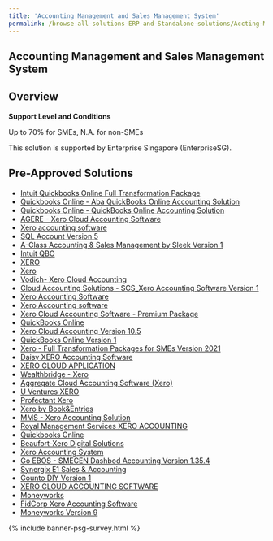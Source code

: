 ```yaml
---
title: 'Accounting Management and Sales Management System'
permalink: /browse-all-solutions-ERP-and-Standalone-solutions/Accting-Mgmt-and-Sales-Mgmt-System
---
```


## Accounting Management and Sales Management System
## Overview

**Support Level and Conditions**

Up to 70% for SMEs, N.A. for non-SMEs

This solution is supported by Enterprise Singapore (EnterpriseSG).

## Pre-Approved Solutions

- <a href='/productivity-solutions-grant/solutionrepo/solution59' target='_blank'>Intuit Quickbooks Online Full Transformation Package</a><br>
- <a href='/productivity-solutions-grant/solutionrepo/solution1009' target='_blank'>Quickbooks Online - Aba QuickBooks Online Accounting Solution</a><br>
- <a href='/productivity-solutions-grant/solutionrepo/solution1011' target='_blank'>Quickbooks Online - QuickBooks Online Accounting Solution </a><br>
- <a href='/productivity-solutions-grant/solutionrepo/solution1074' target='_blank'>AGERE - Xero Cloud Accounting Software </a><br>
- <a href='/productivity-solutions-grant/solutionrepo/solution1162' target='_blank'>Xero accounting software</a><br>
- <a href='/productivity-solutions-grant/solutionrepo/solution1434' target='_blank'>SQL Account Version 5</a><br>
- <a href='/productivity-solutions-grant/solutionrepo/solution1574' target='_blank'>A-Class Accounting & Sales Management by Sleek Version 1</a><br>
- <a href='/productivity-solutions-grant/solutionrepo/solution1693' target='_blank'>Intuit QBO</a><br>
- <a href='/productivity-solutions-grant/solutionrepo/solution1759' target='_blank'>XERO</a><br>
- <a href='/productivity-solutions-grant/solutionrepo/solution1764' target='_blank'>Xero</a><br>
- <a href='/productivity-solutions-grant/solutionrepo/solution1980' target='_blank'>Vodich- Xero Cloud Accounting</a><br>
- <a href='/productivity-solutions-grant/solutionrepo/solution2067' target='_blank'>Cloud Accounting Solutions - SCS_Xero Accounting Software Version 1</a><br>
- <a href='/productivity-solutions-grant/solutionrepo/solution2094' target='_blank'>Xero Accounting Software</a><br>
- <a href='/productivity-solutions-grant/solutionrepo/solution2194' target='_blank'>Xero Accounting software</a><br>
- <a href='/productivity-solutions-grant/solutionrepo/solution2204' target='_blank'>Xero Cloud Accounting Software - Premium Package</a><br>
- <a href='/productivity-solutions-grant/solutionrepo/solution2236' target='_blank'>QuickBooks Online</a><br>
- <a href='/productivity-solutions-grant/solutionrepo/solution2245' target='_blank'>Xero Cloud Accounting Version 10.5</a><br>
- <a href='/productivity-solutions-grant/solutionrepo/solution2390' target='_blank'>QuickBooks Online Version 1</a><br>
- <a href='/productivity-solutions-grant/solutionrepo/solution2422' target='_blank'>Xero - Full Transformation Packages for SMEs Version 2021</a><br>
- <a href='/productivity-solutions-grant/solutionrepo/solution2427' target='_blank'>Daisy XERO Accounting Software</a><br>
- <a href='/productivity-solutions-grant/solutionrepo/solution2492' target='_blank'>XERO CLOUD APPLICATION</a><br>
- <a href='/productivity-solutions-grant/solutionrepo/solution2531' target='_blank'>Wealthbridge - Xero</a><br>
- <a href='/productivity-solutions-grant/solutionrepo/solution2537' target='_blank'>Aggregate Cloud Accounting Software (Xero)</a><br>
- <a href='/productivity-solutions-grant/solutionrepo/solution2557' target='_blank'>U Ventures XERO</a><br>
- <a href='/productivity-solutions-grant/solutionrepo/solution2577' target='_blank'>Profectant Xero</a><br>
- <a href='/productivity-solutions-grant/solutionrepo/solution2590' target='_blank'>Xero by Book&Entries</a><br>
- <a href='/productivity-solutions-grant/solutionrepo/solution2612' target='_blank'>MMS - Xero Accounting Solution</a><br>
- <a href='/productivity-solutions-grant/solutionrepo/solution2650' target='_blank'>Royal Management Services XERO ACCOUNTING</a><br>
- <a href='/productivity-solutions-grant/solutionrepo/solution2673' target='_blank'>Quickbooks Online</a><br>
- <a href='/productivity-solutions-grant/solutionrepo/solution2777' target='_blank'>Beaufort-Xero Digital Solutions</a><br>
- <a href='/productivity-solutions-grant/solutionrepo/solution2782' target='_blank'>Xero Accounting System</a><br>
- <a href='/productivity-solutions-grant/solutionrepo/solution2846' target='_blank'>Go EBOS - SMECEN Dashbod Accounting Version 1.35.4</a><br>
- <a href='/productivity-solutions-grant/solutionrepo/solution2861' target='_blank'>Synergix E1 Sales & Accounting</a><br>
- <a href='/productivity-solutions-grant/solutionrepo/solution2943' target='_blank'>Counto DIY Version 1</a><br>
- <a href='/productivity-solutions-grant/solutionrepo/solution3004' target='_blank'>XERO CLOUD ACCOUNTING SOFTWARE</a><br>
- <a href='/productivity-solutions-grant/solutionrepo/solution3010' target='_blank'>Moneyworks</a><br>
- <a href='/productivity-solutions-grant/solutionrepo/solution3077' target='_blank'>FidCorp Xero Accounting Software</a><br>
- <a href='/productivity-solutions-grant/solutionrepo/solution3117' target='_blank'>Moneyworks Version 9</a><br>

{% include banner-psg-survey.html %}
